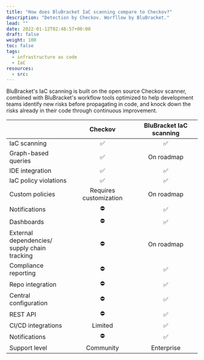 ```yaml
---
title: "How does BluBracket IaC scanning compare to Checkov?"
description: "Detection by Checkov. Worfllow by BluBracket."
lead: ""
date: 2022-01-12T02:48:57+00:00
draft: false
weight: 100
toc: false
tags:
  - infrastructure as code
  - IaC
resources:
  - src:
---
```


BluBracket's IaC scanning is built on the open source Checkov scanner, combined with BluBracket's workflow tools optimized to help development teams identify new risks before propagating in code, and knock down the risks already in their code through continuous improvement.

|               | Checkov                | BluBracket IaC scanning|
|:----------------------|:----------------------:|:---------------------:|
| IaC scanning          | ✅                      | ✅                     |
| Graph-based queries   | ✅                      | On roadmap            |
| IDE integration       | ✅                      | ✅                     |
| IaC policy violations     | ✅                      | ✅                     |
| Custom policies       | Requires customization | On roadmap            |
| Notifications         | ⛔️                      | ✅                     |
| Dashboards            | ⛔️                      | ✅                     |
| External dependencies/<br />supply chain tracking  | ⛔️                      | On roadmap            |
| Compliance reporting  | ⛔️                      | ✅                     |
| Repo integration      | ⛔️                      | ✅                     |
| Central configuration | ⛔️                      | ✅                     |
| REST API              | ⛔️                      | ✅                     |
| CI/CD integrations    | Limited                | ✅                     |
| Notifications         | ⛔️                      | ✅                     |
| Support level         | Community              | Enterprise            |
